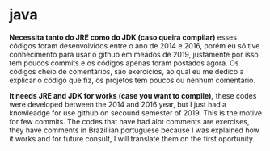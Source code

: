 # java
<p><b>Necessita tanto do JRE como do JDK (caso queira compilar)</b> esses códigos foram desenvolvidos entre o ano de 2014 e 2016,
porém eu só tive conhecimento para usar o github em meados de 2019, justamente por isso tem poucos commits 
e os códigos apenas foram postados agora. Os códigos cheio de comentários, são exercícios, ao qual eu me dedico a explicar o código que fiz, os projetos tem poucos ou nenhum comentário.</p>
<p><b>It needs JRE and JDK for works (case you want to compile),</b> these codes were developed between the 2014 and 2016 year, but I just had a knowleadge for use github on secound semester of 2019. This is the motive for few commits.
The codes that have had alot comments are exercises, they have comments in Brazillian portuguese because I was explained how it works and for future consult, I will translate them on the first oportunity.
</p>


